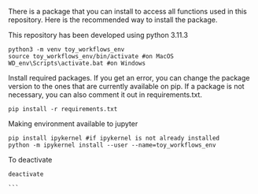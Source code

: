 There is a package that you can install to access all functions used in this repository. Here is the recommended way to install the package.

This repository has been developed using python 3.11.3
```
python3 -m venv toy_workflows_env
source toy_workflows_env/bin/activate #on MacOS
WD_env\Scripts\activate.bat #on Windows
```

Install required packages. If you get an error, you can change the package version to the ones that are currently available on pip. If a package is not necessary, you can also comment it out in requirements.txt.

```
pip install -r requirements.txt
```

Making environment available to jupyter

```
pip install ipykernel #if ipykernel is not already installed
python -m ipykernel install --user --name=toy_workflows_env
```

To deactivate

````
deactivate

```